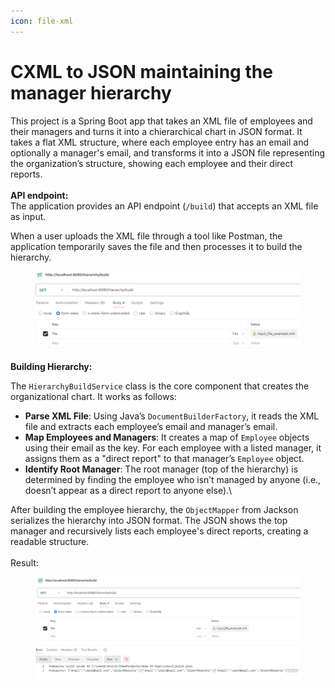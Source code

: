 ```yaml
---
icon: file-xml
---
```


# CXML to JSON maintaining the manager hierarchy

This project is a Spring Boot app that takes an XML file of employees and their managers and turns it into a chierarchical chart in JSON format. It takes a flat XML structure, where each employee entry has an email and optionally a manager's email, and transforms it into a JSON file representing the organization’s structure, showing each employee and their direct reports.\
\
**API endpoint:**\
The application provides an API endpoint (`/build`) that accepts an XML file as input.

When a user uploads the XML file through a tool like Postman, the application temporarily saves the file and then processes it to build the hierarchy.

<figure><img src=".gitbook/assets/image (2).png" alt=""><figcaption></figcaption></figure>

**Building Hierarchy:**

The `HierarchyBuildService` class is the core component that creates the organizational chart. It works as follows:

* **Parse XML File**: Using Java’s `DocumentBuilderFactory`, it reads the XML file and extracts each employee’s email and manager’s email.
* **Map Employees and Managers**: It creates a map of `Employee` objects using their email as the key. For each employee with a listed manager, it assigns them as a "direct report" to that manager’s `Employee` object.
* **Identify Root Manager**: The root manager (top of the hierarchy) is determined by finding the employee who isn’t managed by anyone (i.e., doesn’t appear as a direct report to anyone else).\


After building the employee hierarchy, the `ObjectMapper` from Jackson serializes the hierarchy into JSON format. The JSON shows the top manager and recursively lists each employee's direct reports, creating a readable structure.\
\
Result:

<figure><img src=".gitbook/assets/image (3).png" alt=""><figcaption></figcaption></figure>
